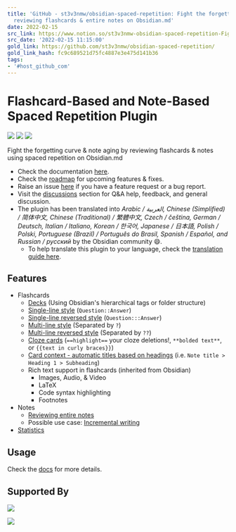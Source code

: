 ```yaml
---
title: 'GitHub - st3v3nmw/obsidian-spaced-repetition: Fight the forgetting curve by
  reviewing flashcards & entire notes on Obsidian.md'
date: 2022-02-15
src_link: https://www.notion.so/st3v3nmw-obsidian-spaced-repetition-Fight-the-forgetting-curve-by-reviewing-flashcards-entire-not-98382672ad5241fbac4b1f4e8b1ae047
src_date: '2022-02-15 11:15:00'
gold_link: https://github.com/st3v3nmw/obsidian-spaced-repetition/
gold_link_hash: fc9c689521d75fc4887e3e475d141b36
tags:
- '#host_github_com'
---
```


Flashcard-Based and Note-Based Spaced Repetition Plugin
=======================================================


[![](https://camo.githubusercontent.com/ec06fe8d3081e5d2d768bf3f2f5e27cacc7071b771c82aba0107b3b97c47c462/68747470733a2f2f696d672e736869656c64732e696f2f6769746875622f646f776e6c6f6164732f73743376336e6d772f6f6273696469616e2d7370616365642d72657065746974696f6e2f746f74616c)](https://camo.githubusercontent.com/ec06fe8d3081e5d2d768bf3f2f5e27cacc7071b771c82aba0107b3b97c47c462/68747470733a2f2f696d672e736869656c64732e696f2f6769746875622f646f776e6c6f6164732f73743376336e6d772f6f6273696469616e2d7370616365642d72657065746974696f6e2f746f74616c) [![](https://camo.githubusercontent.com/ca9d2f5474df64379202dafd715402585b5a8b73e40dd0a658b5e1d9a5a4defb/68747470733a2f2f696d672e736869656c64732e696f2f6769746875622f646f776e6c6f6164732f73743376336e6d772f6f6273696469616e2d7370616365642d72657065746974696f6e2f6c61746573742f746f74616c3f7374796c653d666c61742d737175617265)](https://camo.githubusercontent.com/ca9d2f5474df64379202dafd715402585b5a8b73e40dd0a658b5e1d9a5a4defb/68747470733a2f2f696d672e736869656c64732e696f2f6769746875622f646f776e6c6f6164732f73743376336e6d772f6f6273696469616e2d7370616365642d72657065746974696f6e2f6c61746573742f746f74616c3f7374796c653d666c61742d737175617265) [![](https://camo.githubusercontent.com/071e0ea951d16c4c76f51af46ee7dcfc9698097e43ced67ca5aa5f32f4e56e63/68747470733a2f2f696d672e736869656c64732e696f2f6769746875622f6d616e69666573742d6a736f6e2f762f73743376336e6d772f6f6273696469616e2d7370616365642d72657065746974696f6e3f7374796c653d666c61742d737175617265)](https://camo.githubusercontent.com/071e0ea951d16c4c76f51af46ee7dcfc9698097e43ced67ca5aa5f32f4e56e63/68747470733a2f2f696d672e736869656c64732e696f2f6769746875622f6d616e69666573742d6a736f6e2f762f73743376336e6d772f6f6273696469616e2d7370616365642d72657065746974696f6e3f7374796c653d666c61742d737175617265)


Fight the forgetting curve & note aging by reviewing flashcards & notes using spaced repetition on Obsidian.md


* Check the documentation [here](https://www.stephenmwangi.com/obsidian-spaced-repetition/).
* Check the [roadmap](https://github.com/st3v3nmw/obsidian-spaced-repetition/projects/3/) for upcoming features & fixes.
* Raise an issue [here](https://github.com/st3v3nmw/obsidian-spaced-repetition/issues/) if you have a feature request or a bug report.
* Visit the [discussions](https://github.com/st3v3nmw/obsidian-spaced-repetition/discussions/) section for Q&A help, feedback, and general discussion.
* The plugin has been translated into *Arabic / العربية, Chinese (Simplified) / 简体中文, Chinese (Traditional) / 繁體中文, Czech / čeština, German / Deutsch, Italian / Italiano, Korean / 한국어, Japanese / 日本語, Polish / Polski, Portuguese (Brazil) / Português do Brasil, Spanish / Español, and Russian / русский* by the Obsidian community 😄.
	+ To help translate this plugin to your language, check the [translation guide here](https://www.stephenmwangi.com/obsidian-spaced-repetition/contributing/#translating_1).


Features
--------


* Flashcards
	+ [Decks](https://www.stephenmwangi.com/obsidian-spaced-repetition/flashcards/#decks) (Using Obsidian's hierarchical tags or folder structure)
	+ [Single-line style](https://www.stephenmwangi.com/obsidian-spaced-repetition/flashcards/#single-line-basic-remnote-style) (`Question::Answer`)
	+ [Single-line reversed style](https://www.stephenmwangi.com/obsidian-spaced-repetition/flashcards/#single-line-reversed) (`Question:::Answer`)
	+ [Multi-line style](https://www.stephenmwangi.com/obsidian-spaced-repetition/flashcards/#multi-line-basic) (Separated by `?`)
	+ [Multi-line reversed style](https://www.stephenmwangi.com/obsidian-spaced-repetition/flashcards/#multi-line-reversed) (Separated by `??`)
	+ [Cloze cards](https://www.stephenmwangi.com/obsidian-spaced-repetition/flashcards/#cloze-cards) (`==highlight==` your cloze deletions!, `**bolded text**`, or `{{text in curly braces}}`)
	+ [Card context - automatic titles based on headings](https://www.stephenmwangi.com/obsidian-spaced-repetition/flashcards/#context) (i.e. `Note title > Heading 1 > Subheading`)
	+ Rich text support in flashcards (inherited from Obsidian)
		- Images, Audio, & Video
		- LaTeX
		- Code syntax highlighting
		- Footnotes
* Notes
	+ [Reviewing entire notes](https://www.stephenmwangi.com/obsidian-spaced-repetition/notes/)
	+ Possible use case: [Incremental writing](https://www.stephenmwangi.com/obsidian-spaced-repetition/notes/#incremental-writing)
* [Statistics](https://www.stephenmwangi.com/obsidian-spaced-repetition/flashcards/#statistics)


Usage
-----


Check the [docs](https://www.stephenmwangi.com/obsidian-spaced-repetition/) for more details.


Supported By
------------


[![](https://camo.githubusercontent.com/232a0f4a5fa0cbc53a1ed230d1d6015fef7b6f4d69ba425badc88541afafce6d/68747470733a2f2f63646e2e6b6f2d66692e636f6d2f63646e2f6b6f6669332e706e673f763d32)](https://ko-fi.com/M4M44DEN6)


[![](https://camo.githubusercontent.com/815ee6b83c8949f0037d19e10ad06da29a2c00dfec546cb26cd35f11895c66fa/68747470733a2f2f7265736f75726365732e6a6574627261696e732e636f6d2f73746f726167652f70726f64756374732f636f6d70616e792f6272616e642f6c6f676f732f6a625f6265616d2e706e67)](https://jb.gg/OpenSourceSupport)